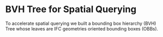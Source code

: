 # BVH Tree for Spatial Querying

To accelerate spatial querying we built a bounding box hierarchy (BVH) Tree whose leaves are IFC geometries oriented bounding boxes (OBBs).
